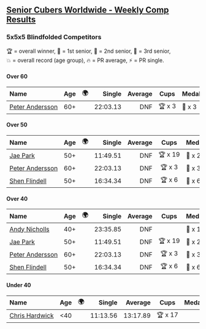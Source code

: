 <style>table {white-space: nowrap;}</style>
<link rel="stylesheet" type="text/css" href="/scw-comp/css/flags.css" />

## [Senior Cubers Worldwide - Weekly Comp Results](/scw-comp/results/)
### 5x5x5 Blindfolded Competitors

<span style="white-space: nowrap;">🏆 = overall winner</span>, <span style="white-space: nowrap;">🥇 = 1st senior</span>, <span style="white-space: nowrap;">🥈 = 2nd senior</span>, <span style="white-space: nowrap;">🥉 = 3rd senior</span>, <span style="white-space: nowrap;">💥 = overall record (age group)</span>, <span style="white-space: nowrap;">🔥 = PR average</span>, <span style="white-space: nowrap;">⚡ = PR single</span>.

#### Over 60

| Name | Age | 🌍 | Single | Average | Cups | Medals | Achievements |
| :-- | :--: | :--: | --: | --: | :--: | :-- | :-- |
| [Peter Andersson](../../persons/peter_andersson/555bf.md) | 60+ | <i class="flag flag-SE" /> | 22:03.13 | DNF | 🏆 x 3 | 🥇 x 3 | 💥 x 3, ⚡ x 3 |

#### Over 50

| Name | Age | 🌍 | Single | Average | Cups | Medals | Achievements |
| :-- | :--: | :--: | --: | --: | :--: | :-- | :-- |
| [Jae Park](../../persons/jae_park/555bf.md) | 50+ | <i class="flag flag-US" /> | 11:49.51 | DNF | 🏆 x 19 | 🥇 x 27 | 💥 x 7, ⚡ x 7 |
| [Peter Andersson](../../persons/peter_andersson/555bf.md) | 60+ | <i class="flag flag-SE" /> | 22:03.13 | DNF | 🏆 x 3 | 🥇 x 3 | 💥 x 3, ⚡ x 3 |
| [Shen Flindell](../../persons/shen_flindell/555bf.md) | 50+ | <i class="flag flag-AU" /> | 16:34.34 | DNF | 🏆 x 6 | 🥇 x 6 | ⚡ x 3 |

#### Over 40

| Name | Age | 🌍 | Single | Average | Cups | Medals | Achievements |
| :-- | :--: | :--: | --: | --: | :--: | :-- | :-- |
| [Andy Nicholls](../../persons/andy_nicholls/555bf.md) | 40+ | <i class="flag flag-GB" /> | 23:35.85 | DNF |  | 🥇 x 1, 🥈 x 2 | ⚡ x 2 |
| [Jae Park](../../persons/jae_park/555bf.md) | 50+ | <i class="flag flag-US" /> | 11:49.51 | DNF | 🏆 x 19 | 🥇 x 27 | 💥 x 7, ⚡ x 7 |
| [Peter Andersson](../../persons/peter_andersson/555bf.md) | 60+ | <i class="flag flag-SE" /> | 22:03.13 | DNF | 🏆 x 3 | 🥇 x 3 | 💥 x 3, ⚡ x 3 |
| [Shen Flindell](../../persons/shen_flindell/555bf.md) | 50+ | <i class="flag flag-AU" /> | 16:34.34 | DNF | 🏆 x 6 | 🥇 x 6 | ⚡ x 3 |

#### Under 40

| Name | Age | 🌍 | Single | Average | Cups | Medals | Achievements |
| :-- | :--: | :--: | --: | --: | :--: | :-- | :-- |
| [Chris Hardwick](../../persons/chris_hardwick/555bf.md) | <40 | <i class="flag flag-US" /> | 11:13.56 | 13:17.89 | 🏆 x 17 |  | 💥 x 5, 🔥 x 3, ⚡ x 3 |


<!-- Global site tag (gtag.js) - Google Analytics -->
<script async src="https://www.googletagmanager.com/gtag/js?id=UA-86348435-3"></script>
<script>window.dataLayer = window.dataLayer || []; function gtag() {dataLayer.push(arguments);} gtag('js', new Date()); gtag('config', 'UA-86348435-3');</script>

